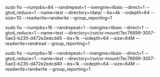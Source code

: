 sudo fio --numjobs=64 --randrepeat=1 --ioengine=libaio --direct=1 --gtod_reduce=1 --name=test --directory=/data/ --bs=4k --iodepth=64 --size=1G --readwrite=randwrite --group_reporting=1



sudo fio --numjobs=16 --randrepeat=1 --ioengine=libaio --direct=1 --gtod_reduce=1 --name=test --directory=/run/sr-mount/7ec76699-3057-5ae3-b235-d472e2edcd40 --bs=1k --iodepth=64 --size=64M --readwrite=randread --group_reporting=1


sudo fio --numjobs=16 --randrepeat=1 --ioengine=libaio --direct=1 --gtod_reduce=1 --name=test --directory=/run/sr-mount/7ec76699-3057-5ae3-b235-d472e2edcd40 --bs=1k --iodepth=64 --size=64M --readwrite=randwrite --group_reporting=1